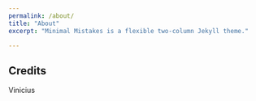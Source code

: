 ```yaml
---
permalink: /about/
title: "About"
excerpt: "Minimal Mistakes is a flexible two-column Jekyll theme."

---
```

## Credits
Vinicius
